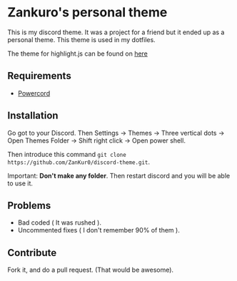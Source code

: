 # Zankuro's personal theme

This is my discord theme. It was a project for a friend but it ended up as a personal theme. This theme is used in my dotfiles.

The theme for highlight.js can be found on [here]()

## Requirements

- [Powercord](https://powercord.dev/)

## Installation

Go got to your Discord. Then Settings -> Themes -> Three vertical dots -> Open Themes Folder -> Shift right click -> Open power shell.

Then introduce this command `git clone https://github.com/ZanKur0/discord-theme.git`.

Important: **Don't make any folder**. Then restart discord and you will be able to use it.

## Problems

- Bad coded ( It was rushed ).
- Uncommented fixes ( I don't remember 90% of them ).

## Contribute

Fork it, and do a pull request. (That would be awesome).
